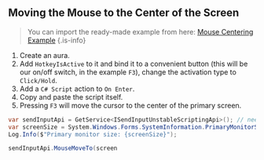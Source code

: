 ## Moving the Mouse to the Center of the Screen

> You can import the ready-made example from here: [Mouse Centering Example](https://eu.eyeauras.net/share/S202402240046520BBKcR6QKL07)
{.is-info}

1. Create an aura.
2. Add `HotkeyIsActive` to it and bind it to a convenient button (this will be our on/off switch, in the example `F3`), change the activation type to `Click/Hold`.
3. Add a `C# Script` action to `On Enter`.
4. Copy and paste the script itself.
5. Pressing `F3` will move the cursor to the center of the primary screen.

```csharp
var sendInputApi = GetService<ISendInputUnstableScriptingApi>(); // needed for input sending
var screenSize = System.Windows.Forms.SystemInformation.PrimaryMonitorSize; // get the primary screen size
Log.Info($"Primary monitor size: {screenSize}");

sendInputApi.MouseMoveTo(screen